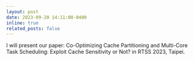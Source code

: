 ```yaml
---
layout: post
date: 2023-09-20 14:11:00-0400
inline: true
related_posts: false
---
```


I will present our paper: Co-Optimizing Cache Partitioning and Multi-Core Task Scheduling: Exploit Cache Sensitivity or Not? in RTSS 2023, Taipei.

